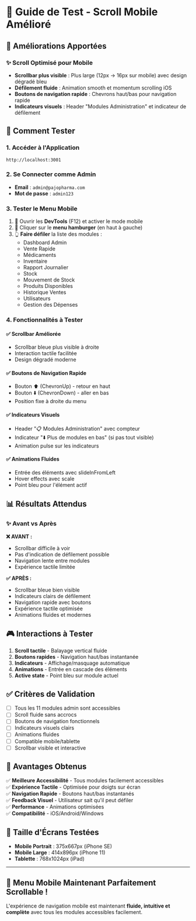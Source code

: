 # 📱 Guide de Test - Scroll Mobile Amélioré

## 🎯 Améliorations Apportées

### ✨ **Scroll Optimisé pour Mobile**
- **Scrollbar plus visible** : Plus large (12px → 16px sur mobile) avec design dégradé bleu
- **Défilement fluide** : Animation smooth et momentum scrolling iOS
- **Boutons de navigation rapide** : Chevrons haut/bas pour navigation rapide
- **Indicateurs visuels** : Header "Modules Administration" et indicateur de défilement

## 🧪 Comment Tester

### 1. **Accéder à l'Application**
```
http://localhost:3001
```

### 2. **Se Connecter comme Admin**
- **Email** : `admin@pajopharma.com`
- **Mot de passe** : `admin123`

### 3. **Tester le Menu Mobile**
1. 📱 Ouvrir les **DevTools** (F12) et activer le mode mobile
2. 🍔 Cliquer sur le **menu hamburger** (en haut à gauche)
3. 👆 **Faire défiler** la liste des modules :
   - Dashboard Admin
   - Vente Rapide  
   - Médicaments
   - Inventaire
   - Rapport Journalier
   - Stock
   - Mouvement de Stock
   - Produits Disponibles
   - Historique Ventes
   - Utilisateurs
   - Gestion des Dépenses

### 4. **Fonctionnalités à Tester**

#### ✅ **Scrollbar Améliorée**
- Scrollbar bleue plus visible à droite
- Interaction tactile facilitée
- Design dégradé moderne

#### ✅ **Boutons de Navigation Rapide**
- Bouton ⬆️ (ChevronUp) - retour en haut
- Bouton ⬇️ (ChevronDown) - aller en bas
- Position fixe à droite du menu

#### ✅ **Indicateurs Visuels**
- Header "📋 Modules Administration" avec compteur
- Indicateur "⬇️ Plus de modules en bas" (si pas tout visible)
- Animation pulse sur les indicateurs

#### ✅ **Animations Fluides**
- Entrée des éléments avec slideInFromLeft
- Hover effects avec scale
- Point bleu pour l'élément actif

## 📊 Résultats Attendus

### ✨ **Avant vs Après**

**❌ AVANT :**
- Scrollbar difficile à voir
- Pas d'indication de défilement possible
- Navigation lente entre modules
- Expérience tactile limitée

**✅ APRÈS :**
- Scrollbar bleue bien visible
- Indicateurs clairs de défilement
- Navigation rapide avec boutons
- Expérience tactile optimisée
- Animations fluides et modernes

## 🎮 Interactions à Tester

1. **Scroll tactile** - Balayage vertical fluide
2. **Boutons rapides** - Navigation haut/bas instantanée  
3. **Indicateurs** - Affichage/masquage automatique
4. **Animations** - Entrée en cascade des éléments
5. **Active state** - Point bleu sur module actuel

## ✅ Critères de Validation

- [ ] Tous les 11 modules admin sont accessibles
- [ ] Scroll fluide sans accrocs
- [ ] Boutons de navigation fonctionnels
- [ ] Indicateurs visuels clairs
- [ ] Animations fluides
- [ ] Compatible mobile/tablette
- [ ] Scrollbar visible et interactive

## 🚀 Avantages Obtenus

✅ **Meilleure Accessibilité** - Tous modules facilement accessibles  
✅ **Expérience Tactile** - Optimisée pour doigts sur écran  
✅ **Navigation Rapide** - Boutons haut/bas instantanés  
✅ **Feedback Visuel** - Utilisateur sait qu'il peut défiler  
✅ **Performance** - Animations optimisées  
✅ **Compatibilité** - iOS/Android/Windows

## 📱 Taille d'Écrans Testées

- **Mobile Portrait** : 375x667px (iPhone SE)
- **Mobile Large** : 414x896px (iPhone 11)  
- **Tablette** : 768x1024px (iPad)

---

## 🎉 **Menu Mobile Maintenant Parfaitement Scrollable !**

L'expérience de navigation mobile est maintenant **fluide, intuitive et complète** avec tous les modules accessibles facilement.